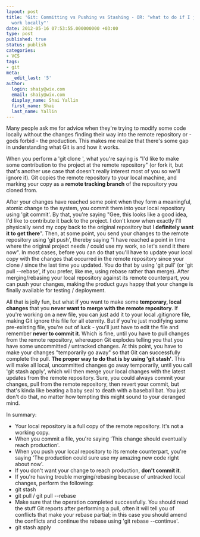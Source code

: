 ```yaml
---
layout: post
title: 'Git: Committing vs Pushing vs Stashing - OR: "what to do if I just want to
  work locally"'
date: 2012-05-16 07:53:55.000000000 +03:00
type: post
published: true
status: publish
categories:
- VCS
tags:
- git
meta:
  _edit_last: '5'
author:
  login: shaiy@wix.com
  email: shaiy@wix.com
  display_name: Shai Yallin
  first_name: Shai
  last_name: Yallin
---
```

Many people ask me for advice when they're trying to modify some code locally without the changes finding their way into the remote repository or - gods forbid - the production. This makes me realize that there's some gap in understanding what Git is and how it works.


When you perform a 'git clone ', what you're saying is "I'd like to make some contribution to the project at the remote repository" (or fork it, but that's another use case that doesn't really interest most of you so we'll ignore it). Git copies the remote repository to your local machine, and marking your copy as a **remote tracking branch** of the repository you cloned from.

After your changes have reached some point when they form a meaningful, atomic change to the system, you commit them into your local repository using 'git commit'. By that, you're saying "Gee, this looks like a good idea, I'd like to contribute it back to the project. I don't know when exactly I'll physically send my copy back to the original repository but I **definitely want it to get there**". Then, at some point, you send your changes to the remote repository using 'git push', thereby saying "I have reached a point in time where the original project needs / could use my work, so let's send it there now". In most cases, before you can do that you'll have to update your local copy with the changes that occurred in the remote repository since your clone / since the last time you updated. You do that by using 'git pull' (or 'git pull --rebase', if you prefer, like me, using rebase rather than merge). After merging/rebasing your local repository against its remote counterpart, you can push your changes, making the product guys happy that your change is finally available for testing / deployment.

All that is jolly fun, but what if you want to make some **temporary, local changes** that you **never want to merge with the remote repository**. If you're working on a new file, you can just add it to your local .gitignore file, making Git ignore this file for all eternity. But if you're just modifying some pre-existing file, you're out of luck - you'll just have to edit the file and remember **never to commit it**. Which is fine, until you have to pull changes from the remote repository, whereupon Git explodes telling you that you have some uncommitted / untracked changes. At this point, you have to make your changes "temporarily go away" so that Git can successfully complete the pull. **The proper way to do that is by using 'git stash'**. This will make all local, uncommitted changes go away temporarily, until you call 'git stash apply', which will then merge your local changes with the latest updates from the remote repository.
Sure, you could always commit your changes, pull from the remote repository, then revert your commit, but that's kinda like beating a baby seal to death with a baseball bat. You just don't do that, no matter how tempting this might sound to your deranged mind.

In summary:

* Your local repository is a full copy of the remote repository. It's not a working copy.
* When you commit a file, you're saying 'This change should eventually reach production'.
* When you push your local repository to its remote counterpart, you're saying 'The production could sure use my amazing new code right about now'.
* If you don't want your change to reach production, **don't commit it**.
* If you're having trouble merging/rebasing because of untracked local changes, perform the following:
* git stash
* git pull / git pull --rebase
* Make sure that the operation completed successfully. You should read the stuff Git reports after performing a pull, often it will tell you of conflicts that make your rebase partial; in this case you should amend the conflicts and continue the rebase using 'git rebase --continue'.
* git stash apply

